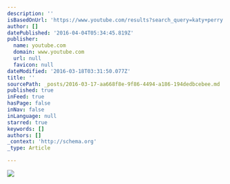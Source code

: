 ```yaml
---
description: ''
isBasedOnUrl: 'https://www.youtube.com/results?search_query=katy+perry'
author: []
datePublished: '2016-04-04T05:34:45.819Z'
publisher:
  name: youtube.com
  domain: www.youtube.com
  url: null
  favicon: null
dateModified: '2016-03-18T03:31:50.077Z'
title: ''
sourcePath: _posts/2016-03-17-aa668f8e-9f86-4494-a186-194dedbcebee.md
published: true
inFeed: true
hasPage: false
inNav: false
inLanguage: null
starred: true
keywords: []
authors: []
_context: 'http://schema.org'
_type: Article

---
```

![](https://yt3.ggpht.com/-rt3CHrjtobI/AAAAAAAAAAI/AAAAAAAAAAA/Bcmdk1F2-kY/s176-c-k-no/photo.jpg)